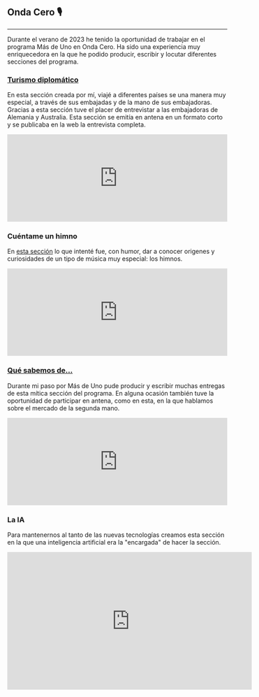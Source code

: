 ## Onda Cero 🎙️
---
Durante el verano de 2023 he tenido la oportunidad de trabajar en el programa Más de Uno en Onda Cero. Ha sido una experiencia muy enriquecedora en la que he podido producir, escribir y locutar diferentes secciones del programa. 

### <a href="https://www.ondacero.es/programas/mas-de-uno/audios-podcast/charla-espana-alemania-nina-hagen-rosalia-frialdad-alemanes-otros-topicos_2023080964d37e69502f1e0001db2cb7.html">Turismo diplomático</a>
En esta sección creada por mí, viajé a diferentes países se una manera muy especial, a través de sus embajadas y de la mano de sus embajadoras. Gracias a esta sección tuve el placer de entrevistar a las embajadoras de Alemania y Australia. Esta sección se emitía en antena en un formato corto y se publicaba en la web la entrevista completa.
<iframe frameborder='0' allowfullscreen='' scrolling='no' height='200' style='width:100%;' src='https://www.ivoox.com/player_ej_115183746_6_1.html?c1=3B985C' loading='lazy'></iframe>
<br>

### Cuéntame un himno
En <a href="https://www.ondacero.es/programas/mas-de-uno/audios-podcast/cuentame-himno_2023080464cce69c95af7e00014afa8b.html">esta sección</a> lo que intenté fue, con humor, dar a conocer origenes y curiosidades de un tipo de música muy especial: los himnos.
<iframe frameborder='0' allowfullscreen='' scrolling='no' height='200' style='width:100%;' src='https://www.ivoox.com/player_ej_113715530_6_1.html?c1=3B985C' loading='lazy'></iframe>
<br>

### <a href="https://www.ondacero.es/programas/mas-de-uno/audios-podcast/que-sabemos/segunda-mano-ano-2020-venta-libros-usados-crecido-mas-30-nuestro-pais_2023083164f059969598e30001a02c6c.html">Qué sabemos de...</a>
Durante mi paso por Más de Uno pude producir y escribir muchas entregas de esta mítica sección del programa. En alguna ocasión también tuve la oportunidad de participar en antena, como en esta, en la que hablamos sobre el mercado de la segunda mano.
<iframe frameborder='0' allowfullscreen='' scrolling='no' height='200' style='width:100%;' src='https://www.ivoox.com/player_ej_115225667_6_1.html?c1=3B985C' loading='lazy'></iframe>
<br>

### La IA
Para mantenernos al tanto de las nuevas tecnologías creamos esta sección en la que una inteligencia artificial era la "encargada" de hacer la sección.
<iframe loading="lazy" src="https://www.ondacero.es/embed/aprender-utilizar-inteligencia-artificial-como-herramienta-mas-arsenal-periodista/audio/2/2023/07/31/64c78cd3da34b0e4b4bbb19b" width="560" height="315" frameborder="0" scrolling="no" allowfullscreen></iframe>
